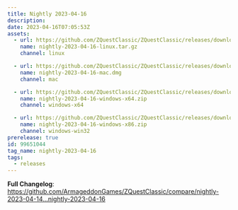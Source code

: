 ```yaml
---
title: Nightly 2023-04-16
description: 
date: 2023-04-16T07:05:53Z
assets: 
  - url: https://github.com/ZQuestClassic/ZQuestClassic/releases/download/nightly-2023-04-16/nightly-2023-04-16-linux.tar.gz
    name: nightly-2023-04-16-linux.tar.gz
    channel: linux

  - url: https://github.com/ZQuestClassic/ZQuestClassic/releases/download/nightly-2023-04-16/nightly-2023-04-16-mac.dmg
    name: nightly-2023-04-16-mac.dmg
    channel: mac

  - url: https://github.com/ZQuestClassic/ZQuestClassic/releases/download/nightly-2023-04-16/nightly-2023-04-16-windows-x64.zip
    name: nightly-2023-04-16-windows-x64.zip
    channel: windows-x64

  - url: https://github.com/ZQuestClassic/ZQuestClassic/releases/download/nightly-2023-04-16/nightly-2023-04-16-windows-x86.zip
    name: nightly-2023-04-16-windows-x86.zip
    channel: windows-win32
prerelease: true
id: 99651044
tag_name: nightly-2023-04-16
tags:
  - releases
---
```


**Full Changelog**: https://github.com/ArmageddonGames/ZQuestClassic/compare/nightly-2023-04-14...nightly-2023-04-16
